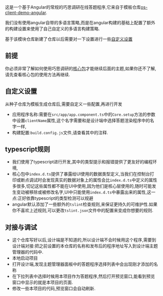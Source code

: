 这是一个基于Angular的常规的巧思调研在线答题程序,它来自于模板仓库[os-client-demo-angular](https://github.com/choice-form/os-client-demo-angular).

我们没有使用angular自带的多语言策略,而是在angular构建的基础上配置了额外的构建设置来使用了自己自定义的多语言构建策略.

基于该模块仓库新建了仓库以后需要对一下设置进行一些[自定义设置](#自定义设置)



## 前提
你必须非常了解如何使用巧思调研的[核心包](https://choice-form.github.io/os-client-doc/doc/modules/_index_d_.html)才能继续后面的主题,如果你还不了解,请先查看核心包的使用方法再继续.

## 自定义设置
从种子仓库为模板生成仓库后,需要自定义一些配置,再进行开发
+ 应用程序名称:需要在`src/app/app.component.ts`中的`Core.setup`方法的参数中设置`clientName`属性,这个名字需要和是设计端中选择答题渲染程序中的名字一样,
+ 构建配置:`build.config.js`文件,请查看其中的注释.


## typescript规则
+ 我们使用了typescript进行开发,其中的类型提示和报错提供了更友好的编程环境,
+ 核心包中`index.d.ts`提供了暴露给UI使用的数据类型定义,当我们在控制台打印或断点调试时会发现真实的数据对象上的属性会比`index.d.ts`中定义的属性多很多,切记这些属性都不能在UI中使用,因为他们是核心层使用的,随时可能发生变动被移除或被修改名字,UI中只能使用`index.d.ts`中暴露出来的属性,这一点:正好依靠typescript的类型检测可以规避
+ angular默认添加了一些额外的`tslint`检查规则,来保证更持久的可维护性.如果你不喜欢上述规则,可以更改`tslint.json`文件中的配置来变成你想要的规则.

## 对接与调试
+ 这个仓库写好以后,设计端是不知道的,所以设计端不会时候用这个程序,需要到设计端对接:把之前设置的本仓库的名称和发布后的程序地址写入到设计端主题管理器的代码中.
+ 本地启动项目
+ 打开设计端,发现主题管理器面板中的答题程序选择列表中会出现刚才添加的名称
+ 在下拉列表中选择时候用本项目作为答题程序,然后打开预览窗口,能看到预览窗口中显示的就是本项目的页面.
+ 修改一些本项目的代码,预览窗口会自动刷新.



